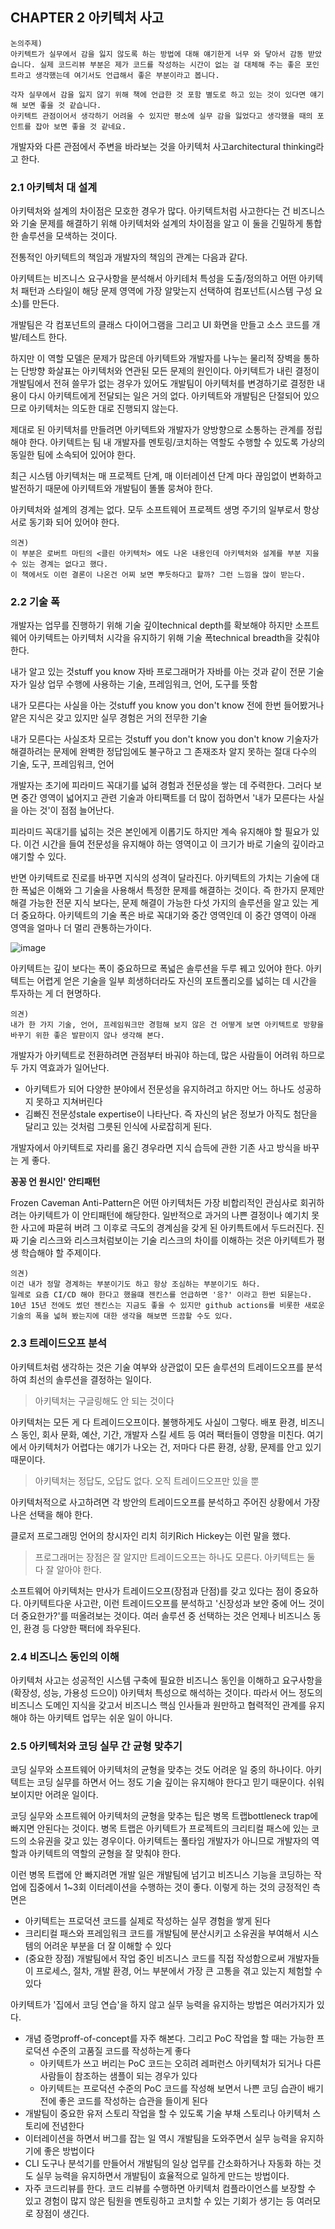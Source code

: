 ## CHAPTER 2 아키텍처 사고

```
논의주제)
아키텍트가 실무에서 감을 잃지 않도록 하는 방법에 대해 얘기한게 너무 와 닿아서 감동 받았습니다. 실제 코드리뷰 부분은 제가 코드를 작성하는 시간이 없는 걸 대체해 주는 좋은 포인트라고 생각했는데 여기서도 언급해서 좋은 부분이라고 봅니다.

각자 실무에서 감을 잃지 않기 위해 책에 언급한 것 포함 별도로 하고 있는 것이 있다면 얘기해 보면 좋을 것 같습니다.
아키텍트 관점이어서 생각하기 어려울 수 있지만 평소에 실무 감을 잃었다고 생각했을 때의 포인트를 잡아 보면 좋을 것 같네요.
```

개발자와 다른 관점에서 주변을 바라보는 것을 아키텍처 사고architectural thinking라고 한다.

### 2.1 아키텍처 대 설계

아키텍처와 설계의 차이점은 모호한 경우가 많다.
아키텍트처럼 사고한다는 건 비즈니스와 기술 문제를 해결하기 위해 아키텍처와 설계의 차이점을 알고 이 둘을 긴밀하게 통합한 솔루션을 모색하는 것이다.

전통적인 아키텍트의 책임과 개발자의 책임의 관계는 다음과 같다.

아키텍트는 비즈니스 요구사항을 분석해서 아키테처 특성을 도출/정의하고 어떤 아키텍처 패턴과 스타일이 해당 문제 영역에 가장 알맞는지 선택하여 컴포넌트(시스템 구성 요소)를 만든다.

개발팀은 각 컴포넌트의 클래스 다이어그램을 그리고 UI 화면을 만들고 소스 코드를 개발/테스트 한다.

하지만 이 역할 모델은 문제가 많은데 아키텍트와 개발자를 나누는 물리적 장벽을 통하는 단방향 화살표는 아키텍처와 연관된 모든 문제의 원인이다. 아키텍트가 내린 결정이 개발팀에서 전혀 쓸무가 없는 경우가 있어도 개발팀이 아키텍처를 변경하기로 결정한 내용이 다시 아키텍트에게 전달되는 일은 거의 없다. 아키텍트와 개발팀은 단절되어 있으므로 아키텍처는 의도한 대로 진행되지 않는다.

제대로 된 아키텍처를 만들려면 아키텍트와 개발자가 양방향으로 소통하는 관계를 정립해야 한다.
아키텍트는 팀 내 개발자를 멘토링/코치하는 역할도 수행할 수 있도록 가상의 동일한 팀에 소속되어 있어야 한다.

최근 시스템 아키텍처는 매 프로젝트 단계, 매 이터레이션 단계 마다 끊임없이 변화하고 발전하기 때문에 아키텍트와 개발팀이 똘똘 뭉쳐야 한다.

아키텍처와 설계의 경계는 없다. 모두 소프트웨어 프로젝트 생명 주기의 일부로서 항상 서로 동기화 되어 있어야 한다. 

```
의견)
이 부분은 로버트 마틴의 <클린 아키텍처> 에도 나온 내용인데 아키텍처와 설계를 부분 지을 수 있는 경계는 없다고 했다.
이 책에서도 이런 결론이 나온건 어찌 보면 뿌듯하다고 할까? 그런 느낌을 많이 받는다.
```

### 2.2 기술 폭

개발자는 업무를 진행하기 위해 기술 깊이technical depth를 확보해야 하지만
소프트웨어 아키텍트는 아키텍처 시각을 유지하기 위해 기술 폭technical breadth을 갖춰야 한다.

내가 알고 있는 것stuff you know
자바 프로그래머가 자바를 아는 것과 같이 전문 기술자가 일상 업무 수행에 사용하는 기술, 프레임워크, 언어, 도구를 뜻함

내가 모른다는 사실을 아는 것stuff you know you don't know
전에 한번 들어봤거나 얕은 지식은 갖고 있지만 실무 경험은 거의 전무한 기술

내가 모른다는 사실조차 모르는 것stuff you don't know you don't know
기술자가 해결하려는 문제에 완벽한 정답임에도 불구하고 그 존재조차 알지 못하는 절대 다수의 기술, 도구, 프레임워크, 언어

개발자는 초기에 피라미드 꼭대기를 넓혀 경험과 전문성을 쌓는 데 주력한다.
그러다 보면 중간 영역이 넓어지고 관련 기술과 아티팩트를 더 많이 접하면서 '내가 모른다는 사실을 아는 것'이 점점 늘어난다.

피라미드 꼭대기를 넓히는 것은 본인에게 이롭기도 하지만 계속 유지해야 할 필요가 있다. 
이건 시간을 들여 전문성을 유지해야 하는 영역이고 이 크기가 바로 기술의 깊이라고 얘기할 수 있다.

반면 아키텍트로 진로를 바꾸면 지식의 성격이 달라진다.
아키텍트의 가치는 기술에 대한 폭넓은 이해와 그 기술을 사용해서 특정한 문제를 해결하는 것이다.
즉 한가지 문제만 해결 가능한 전문 지식 보다는, 문제 해결이 가능한 다섯 가지의 솔루션을 알고 있는 게 더 중요하다.
아키텍트의 기술 폭은 바로 꼭대기와 중간 영역인데 이 중간 영역이 아래 영역을 얼마나 더 멀리 관통하는가이다.

![image](https://user-images.githubusercontent.com/17442457/229576398-210dba4c-aed6-4c05-a12e-78a42ac25a10.png)

아키텍트는 깊이 보다는 폭이 중요하므로 폭넓은 솔루션을 두루 꿰고 있어야 한다.
아키텍트는 어렵게 얻은 기술을 일부 희생하더라도 자신의 포트폴리오를 넓히는 데 시간을 투자하는 게 더 현명하다.

```
의견)
내가 한 가지 기술, 언어, 프레임워크만 경험해 보지 않은 건 어떻게 보면 아키텍트로 방향을 바꾸기 위한 좋은 발판이지 않나 생각해 본다.
```

개발자가 아키텍트로 전환하려면 관점부터 바궈야 하는데, 많은 사람들이 어려워 하므로 두 가지 역효과가 일어난다.

- 아키텍트가 되어 다양한 분야에서 전문성을 유지하려고 하지만 어느 하나도 성공하지 못하고 지쳐버린다
- 김빠진 전문성stale expertise이 나타난다. 즉 자신의 낡은 정보가 아직도 첨단을 달리고 있는 것처럼 그릇된 인식에 사로잡히게 된다.

개발자에서 아키텍트로 자리를 옮긴 경우라면 지식 습득에 관한 기존 사고 방식을 바꾸는 게 좋다.

**꽁꽁 언 원시인' 안티패턴**

Frozen Caveman Anti-Pattern은 어떤 아키텍처든 가장 비합리적인 관심사로 회귀하려는 아키텍트가 이 안티패턴에 해당한다.
일반적으로 과거의 나쁜 결정이나 예기치 못한 사고에 파묻혀 버려 그 이후로 극도의 경계심을 갖게 된 아키특트에서 두드러진다.
진짜 기술 리스크와 리스크처럼보이는 기술 리스크의 차이를 이해하는 것은 아키텍트가 평생 학습해야 할 주제이다. 

```
의견)
이건 내가 정말 경계하는 부분이기도 하고 항상 조심하는 부분이기도 하다.
일례로 요즘 CI/CD 해야 한다고 했을떄 젠킨스를 언급하면 '응?' 이라고 한번 되묻는다.
10년 15년 전에도 썼던 젠킨스는 지금도 좋을 수 있지만 github actions를 비롯한 새로운 기술의 폭을 넓혀 봤는지에 대한 생각을 해보면 뜨끔할 수도 있다.
```

### 2.3 트레이드오프 분석

아키텍트처럼 생각하는 것은 기술 여부와 상관없이 모든 솔루션의 트레이드오프를 분석하여 최선의 솔루션을 결정하는 일이다.

> 아키텍처는 구글링해도 안 되는 것이다

아키텍처는 모든 게 다 트레이드오프이다. 불행하게도 사실이 그렇다.
배포 환경, 비즈니스 동인, 회사 문화, 예산, 기간, 개발자 스킬 세트 등 여러 팩터들이 영향을 미친다.
여기에서 아키텍처가 어렵다는 얘기가 나오는 건, 저마다 다른 환경, 상황, 문제를 안고 있기 때문이다.

> 아키텍처는 정답도, 오답도 없다. 오직 트레이드오프만 있을 뿐

아키텍처적으로 사고하려면 각 방안의 트레이드오프를 분석하고 주어진 상황에서 가장 나은 선택을 해야 한다.

클로저 프로그래밍 언어의 창시자인 리치 히키Rich Hickey는 이런 말을 했다.

> 프로그래머는 장점은 잘 알지만 트레이드오프는 하나도 모른다. 아키텍트는 둘 다 잘 알아야 한다.

소프트웨어 아키텍처는 만사가 트레이드오프(장점과 단점)를 갖고 있다는 점이 중요하다.
아키텍트다운 사고란, 이런 트레이드오프를 분석하고 '신장성과 보안 중에 어느 것이 더 중요한가?'를 떠올려보는 것이다.
여러 솔루션 중 선택하는 것은 언제나 비즈니스 동인, 환경 등 다양한 팩터에 좌우된다.

### 2.4 비즈니스 동인의 이해

아키텍처 사고는 성공적인 시스템 구축에 필요한 비즈니스 동인을 이해하고 요구사항을 (확장성, 성능, 가용성 드으이) 아키텍처 특성으로 해석하는 것이다.
따라서 어느 정도의 비즈니스 도메인 지식을 갖고서 비즈니스 핵심 인사들과 원만하고 협력적인 관계를 유지해야 하는 아키텍트 업무는 쉬운 일이 아니다. 

### 2.5 아키텍처와 코딩 실무 간 균형 맞추기

코딩 실무와 소프트웨어 아키텍처의 균형을 맞추는 것도 어려운 일 중의 하나이다.
아키텍트는 코딩 실무를 하면서 어느 정도 기술 깊이는 유지해야 한다고 믿기 때문이다. 쉬워 보이지만 어려운 일이다.

코딩 실무와 소프트웨어 아키텍처의 균형을 맞추는 팁은 병목 트랩bottleneck trap에 빠지면 안된다는 것이다.
병목 트랩은 아키텍트가 프로젝트의 크리티컬 패스에 있는 코드의 소유권을 갖고 있는 경우이다.
아키텍트는 풀타임 개발자가 아니므로 개발자의 역할과 아키텍트의 역할의 균형을 잘 맞춰야 한다.

이런 병목 트랩에 안 빠지려면 개발 일은 개발팀에 넘기고 비즈니스 기능을 코딩하는 작업에 집중에서 1~3회 이터레이션을 수행하는 것이 좋다.
이렇게 하는 것의 긍정적인 측면은

- 아키텍트는 프로덕션 코드를 실제로 작성하는 실무 경험을 쌓게 된다
- 크리티컬 패스와 프레임워크 코드를 개발팀에 분산시키고 소유권을 부여해서 시스템의 어려운 부분을 더 잘 이해할 수 있다
- (중요한 장점) 개발팀에서 작업 중인 비즈니스 코드를 직접 작성함으로써 개발자들이 프로세스, 절차, 개발 환경, 어느 부분에서 가장 큰 고통을 겪고 있는지 체험할 수 있다

아키텍트가 '집에서 코딩 연습'을 하지 않고 실무 능력을 유지하는 방법은 여러가지가 있다.

- 개념 증명proff-of-concept를 자주 해본다. 그리고 PoC 작업을 할 때는 가능한 프로덕션 수준의 고품질 코드를 작성하는게 좋다
  - 아키텍트가 쓰고 버리는 PoC 코드는 오히려 레퍼런스 아키텍처가 되거나 다른 사람들이 참조하는 샘플이 되는 경우가 있다
  - 아키텍트는 프로덕션 수준의 PoC 코드를 작성해 보면서 나쁜 코딩 습관이 배기 전에 좋은 코드를 작성하는 습관을 들이게 된다
- 개발팀이 중요한 유저 스토리 작업을 할 수 있도록 기술 부채 스토리나 아키텍처 스토리에 전념한다
- 이터레이션을 하면서 버그를 잡는 일 역시 개발팀을 도와주면서 실무 능력을 유지하기에 좋은 방법이다 
- CLI 도구나 분석기를 만들어서 개발팀의 일상 업무를 간소화하거나 자동화 하는 것도 실무 능력을 유지하면서 개발팀이 효율적으로 일하게 만드는 방법이다.
- 자주 코드리뷰를 한다. 코드 리뷰를 수행하면 아키텍처 컴플라이언스를 보장할 수 있고 경험이 많지 않은 팀원을 멘토링하고 코치할 수 있는 기회가 생기는 등 여러모로 장점이 생긴다.